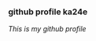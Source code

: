 ### github profile ka24e
*This is my github profile*
<!---
ka24e/ka24e is a ✨ special ✨ repository because its `README.md` (this file) appears on your GitHub profile.
You can click the Preview link to take a look at your changes.
--->
